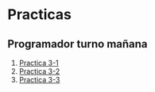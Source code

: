# Practicas

## Programador turno mañana

1. [Practica 3-1](https://classroom.github.com/a/GOwJ8Pzg)
1. [Practica 3-2](https://classroom.github.com/a/Vr7gDP8M)
1. [Practica 3-3](https://classroom.github.com/a/UwsvCU8U)
